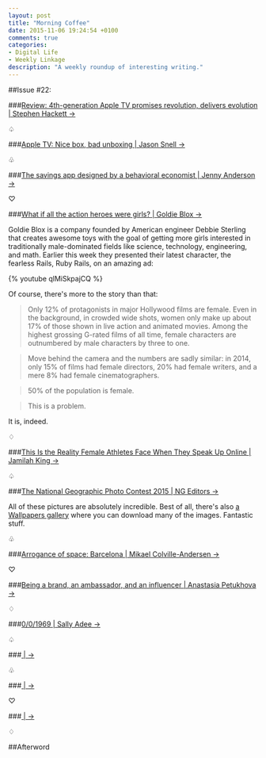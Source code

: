 ```yaml
---
layout: post
title: "Morning Coffee"
date: 2015-11-06 19:24:54 +0100
comments: true
categories: 
- Digital Life
- Weekly Linkage
description: "A weekly roundup of interesting writing." 
---
```


##Issue \#22: 

###[Review: 4th-generation Apple TV promises revolution, delivers evolution | Stephen Hackett →](http://www.512pixels.net/blog/2015/11/review-4th-generation-apple-tv)

<p class="card-separator">♤</p>

###[Apple TV: Nice box, bad unboxing | Jason Snell →](https://sixcolors.com/post/2015/11/apple-tv-nice-box-bad-unboxing/)
 
<p class="card-separator">♧</p>

###[The savings app designed by a behavioral economist | Jenny Anderson →](http://www.theatlantic.com/business/archive/2015/11/savings-app-behavioral-economist/414522/)

<p class="card-separator">♡</p>

###[What if all the action heroes were girls? | Goldie Blox →](https://www.youtube.com/watch?v=qlMiSkpajCQ)

Goldie Blox is a company founded by American engineer Debbie Sterling that creates awesome toys with the goal of getting more girls interested in traditionally male-dominated fields like science, technology, engineering, and math. Earlier this week they presented their latest character, the fearless Rails, Ruby Rails, on an amazing ad:

{% youtube qlMiSkpajCQ %}

Of course, there's more to the story than that:

> Only 12% of protagonists in major Hollywood films are female. Even in the background, in crowded wide shots, women only make up about 17% of those shown in live action and animated movies. Among the highest grossing G-rated films of all time, female characters are outnumbered by male characters by three to one.

> Move behind the camera and the numbers are sadly similar: in 2014, only 15% of films had female directors, 20% had female writers, and a mere 8% had female cinematographers.

> 50% of the population is female.

> This is a problem.

It is, indeed.

<p class="card-separator">♢</p>

###[This Is the Reality Female Athletes Face When They Speak Up Online | Jamilah King →](http://mic.com/articles/127840/this-is-the-reality-female-athletes-face-when-they-speak-up-online#.4VF4o9T1L)

<p class="card-separator">♤</p>

###[The National Geographic Photo Contest 2015 | NG Editors →](http://photography.nationalgeographic.com/contest-2015/gallery/week-8-all/1)

All of these pictures are absolutely incredible. Best of all, there's also [a Wallpapers gallery](http://photography.nationalgeographic.com/contest-2015/wallpapers/week-8-all/18) where you can download many of the images. Fantastic stuff.
 
<p class="card-separator">♧</p>

###[Arrogance of space: Barcelona | Mikael Colville-Andersen →](http://www.copenhagenize.com/2015/11/arrogance-of-space-barcelona.html)

<p class="card-separator">♡</p>

###[Being a brand, an ambassador, and an influencer | Anastasia Petukhova →](http://asildaphotography.com/being-a-brand-an-ambassador-and-an-influencer)

<p class="card-separator">♢</p>

###[0/0/1969 | Sally Adee →](http://www.lastwordonnothing.com/2015/11/02/001969/)

<p class="card-separator">♤</p>

###[ |  →]()
 
<p class="card-separator">♧</p>

###[ |  →]()

<p class="card-separator">♡</p>

###[ |  →]()

<p class="card-separator">♢</p>


##Afterword
